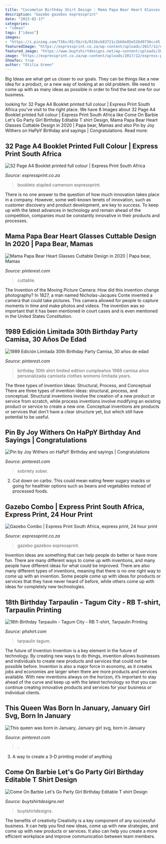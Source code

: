 ```yaml
---
title: "Cocomelon Birthday Shirt Design : Mama Papa Bear Heart Glasses Cuttable Design In 2020"
description: "Gazebo gazebos expressprint"
date: "2023-02-17"
categories:
- "ideas"
tags: ["ideas"]
images:
- "https://i.pinimg.com/736x/01/5b/cb/015bcb83721c2bb0a95e526d9736cc45.jpg"
featuredImage: "https://expressprint.co.za/wp-content/uploads/2017/12/express-print-187-450x266.jpg"
featured_image: "https://www.buytshirtdesigns.net/wp-content/uploads/2021/04/Come-on-Barbie-Lets-Go-Party-b.jpg"
image: "https://expressprint.co.za/wp-content/uploads/2017/12/express-print-187-450x266.jpg"
ShowToc: true
author: "Otilia Green"
---
```



Big Ideas are what get us closer to our goals. They can be things like a new idea for a product, or a new way of looking at an old problem. We need to come up with as many ideas as possible in order to find the best one for our business.

	

		
looking for 32 Page A4 Booklet printed full colour | Express Print South Africa you've visit to the right place. We have 8 Images about 32 Page A4 Booklet printed full colour | Express Print South Africa like Come On Barbie Let&#039;s Go Party Girl Birthday Editable T shirt Design, Mama Papa Bear Heart Glasses Cuttable Design in 2020 | Papa bear, Mamas and also Pin by Joy Withers on HaPpY Birthday and sayings | Congratulations. Read more:
		
    
## 32 Page A4 Booklet Printed Full Colour | Express Print South Africa

<img loading=lazy src="https://expressprint.co.za/wp-content/uploads/2020/01/express-print-132-1-450x396.jpg" onerror="this.onerror=null;this.src='https://tse1.mm.bing.net/th?id=OIP.ovY6UfiVWBTzdEwypaeNWQAAAA&amp;pid=15.1';" alt="32 Page A4 Booklet printed full colour | Express Print South Africa">

_Source: expressprint.co.za_

>booklets stapled cameroon expressprint. 

	

There is no one answer to the question of how much innovation takes place in a company. However, some well-known tenets of innovation, such as customer discovery and product development, are key to success. To keep up with the latest advances in technology and remain ahead of the competition, companies must be constantly innovative in their products and processes.

    
## Mama Papa Bear Heart Glasses Cuttable Design In 2020 | Papa Bear, Mamas

<img loading=lazy src="https://i.pinimg.com/736x/60/e5/70/60e5707145a3543584f0b58b03c806dd.jpg" onerror="this.onerror=null;this.src='https://tse1.mm.bing.net/th?id=OIP.a86pDMkhLry0jygW653LIwHaJ4&amp;pid=15.1';" alt="Mama Papa Bear Heart Glasses Cuttable Design in 2020 | Papa bear, Mamas">

_Source: pinterest.com_

>cuttable. 

	

The Invention of the Moving Picture Camera: How did this invention change photography?
In 1827, a man named Nicholas-Jacques Conte invented a camera that could take pictures. This camera allowed for people to capture moments in time and make photos and videos. The invention was so important that it has been mentioned in court cases and is even mentioned in the United States Constitution.

    
## 1989 Edición Limitada 30th Birthday Party Camisa, 30 Años De Edad

<img loading=lazy src="https://i.pinimg.com/736x/01/5b/cb/015bcb83721c2bb0a95e526d9736cc45.jpg" onerror="this.onerror=null;this.src='https://tse2.mm.bing.net/th?id=OIP.cWfZr_DKEBpYSBRU4NoEogHaF7&amp;pid=15.1';" alt="1989 Edición Limitada 30th Birthday Party Camisa, 30 años de edad">

_Source: pinterest.com_

>birthday 30th shirt limited edition cumpleaños 1988 camisa años personalizada camiseta clothes womens limitada years. 

	

The three types of invention Ideas: Structural, Process, and Conceptual
There are three types of invention ideas: structural, process, and conceptual. Structural inventions involve the creation of a new product or service from scratch, while process inventions involve modifying an existing product or service to create a new one. Conceptual inventions are products or services that don't have a clear structure yet, but which still have potential to be useful.

    
## Pin By Joy Withers On HaPpY Birthday And Sayings | Congratulations

<img loading=lazy src="https://i.pinimg.com/originals/35/c5/f5/35c5f5d5f7f61cd2e773e45d4d24cbb1.jpg" onerror="this.onerror=null;this.src='https://tse4.mm.bing.net/th?id=OIP.8DObtPx-XefBIPCoGvxvMgHaLl&amp;pid=15.1';" alt="Pin by Joy Withers on HaPpY Birthday and sayings | Congratulations">

_Source: pinterest.com_

>sobriety sober. 

	

2. Cut down on carbs: This could mean eating fewer sugary snacks or going for healthier options such as beans and vegetables instead of processed foods.

    
## Gazebo Combo | Express Print South Africa, Express Print, 24 Hour Print

<img loading=lazy src="https://expressprint.co.za/wp-content/uploads/2017/12/express-print-187-450x266.jpg" onerror="this.onerror=null;this.src='https://tse2.mm.bing.net/th?id=OIP.wgWF-eM_Bo_mAaF02YQBeQAAAA&amp;pid=15.1';" alt="Gazebo Combo | Express Print South Africa, express print, 24 hour print">

_Source: expressprint.co.za_

>gazebo gazebos expressprint. 

	

Invention ideas are something that can help people do better or have more fun. There are many different ways to come up with inventions, and many people have different ideas for what could be improved. There are also many different types of inventions, meaning that there is no one right way to come up with an invention. Some people come up with ideas for products or services that they have never heard of before, while others come up with ideas for completely new technologies.

    
## 18th Birthday Tarpaulin - Tagum City - RB T-shirt, Tarpaulin Printing

<img loading=lazy src="http://phshirt.com/wp-content/uploads/2021/03/18th-Birthday-Tarpaulin-3-1-1024x576.jpg" onerror="this.onerror=null;this.src='https://tse2.mm.bing.net/th?id=OIP.MpHVBrW9delHyc9BYhrqjAHaEK&amp;pid=15.1';" alt="18th Birthday Tarpaulin - Tagum City - RB T-shirt, Tarpaulin Printing">

_Source: phshirt.com_

>tarpaulin tagum. 

	

The future of Invention
Invention is a key element in the future of technology. By creating new ways to do things, invention allows businesses and individuals to create new products and services that could not be possible before. Invention is also a major force in economy, as it creates jobs and economies are larger when there are more products and services available. With new inventions always on the horizon, it’s important to stay ahead of the curve and keep up with the latest technology so that you can continue creating innovative products and services for your business or individual clients.

    
## This Queen Was Born In January, January Girl Svg, Born In January

<img loading=lazy src="https://i.pinimg.com/736x/4e/9a/ab/4e9aab4bb215e238a7f97e991507f7d3.jpg" onerror="this.onerror=null;this.src='https://tse3.mm.bing.net/th?id=OIP.qE9obynPT0GUJKwa2hxlIgHaE8&amp;pid=15.1';" alt="This queen was born in January, January girl svg, born in January">

_Source: pinterest.com_

>. 

	

3. A way to create a 3-D printing model of anything 

    
## Come On Barbie Let&#039;s Go Party Girl Birthday Editable T Shirt Design

<img loading=lazy src="https://www.buytshirtdesigns.net/wp-content/uploads/2021/04/Come-on-Barbie-Lets-Go-Party-b.jpg" onerror="this.onerror=null;this.src='https://tse3.mm.bing.net/th?id=OIP.CERKFFyfRfYoE91ywjyqLgHaFj&amp;pid=15.1';" alt="Come On Barbie Let&#039;s Go Party Girl Birthday Editable T shirt Design">

_Source: buytshirtdesigns.net_

>buytshirtdesigns. 

	

The benefits of creativity
Creativity is a key component of any successful business. It can help you find new ideas, come up with new strategies, and come up with new products or services. It also can help you create a more efficient workplace and improve communication between team members.

